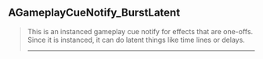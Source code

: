 ## AGameplayCueNotify_BurstLatent

> This is an instanced gameplay cue notify for effects that are one-offs.  
> Since it is instanced, it can do latent things like time lines or delays.  
> 
> ----




<!--- ページ内のリンク --->

<!--- 自前の画像へのリンク --->

<!--- generated --->

